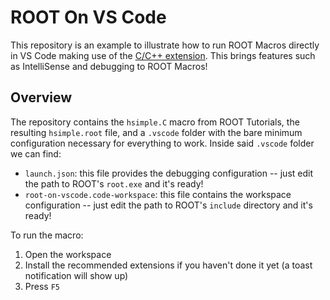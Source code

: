 # ROOT On VS Code

This repository is an example to illustrate how to run ROOT Macros directly in VS Code making use of the [C/C++ extension](https://marketplace.visualstudio.com/items?itemName=ms-vscode.cpptools). This brings features such as IntelliSense and debugging to ROOT Macros!

## Overview

The repository contains the `hsimple.C` macro from ROOT Tutorials, the resulting `hsimple.root` file, and a `.vscode` folder with the bare minimum configuration necessary for everything to work. Inside said `.vscode` folder we can find:

- `launch.json`: this file provides the debugging configuration -- just edit the path to ROOT's `root.exe` and it's ready!
- `root-on-vscode.code-workspace`: this file contains the workspace configuration -- just edit the path to ROOT's `include` directory and it's ready!

To run the macro:

1. Open the workspace
2. Install the recommended extensions if you haven't done it yet (a toast notification will show up)
3. Press `F5`
